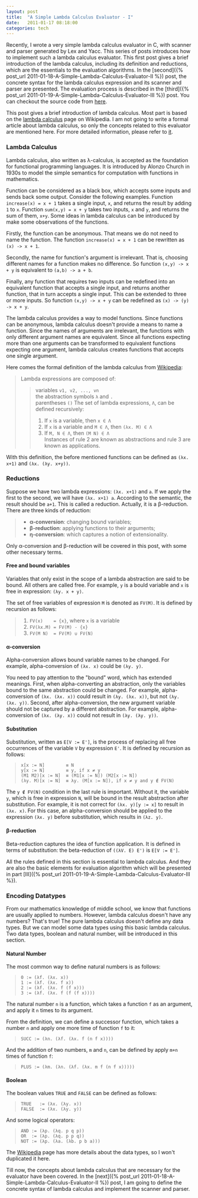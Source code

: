 ```yaml
---
layout: post
title:  "A Simple Lambda Calculus Evaluator - I"
date:   2011-01-17 08:18:00
categories: tech
---
```


Recently, I wrote a very simple lambda calculus evaluator in C, with scanner and parser generated by Lex and Yacc. This series of posts introduces how to implement such a lambda calculus evaluator. This first post gives a brief introduction of the lambda calculus, including its definition and reductions, which are the essentials to the evaluation algorithms. In the [second]({% post_url 2011-01-18-A-Simple-Lambda-Calculus-Evaluator-II %}) post, the concrete syntax for the lambda calculus expression and its scanner and parser are presented. The evaluation process is described in the [third]({% post_url 2011-01-19-A-Simple-Lambda-Calculus-Evaluator-III %}) post. You can checkout the source code from [here](https://github.com/magic003/lambda_calculus_evaluator).

This post gives a brief introduction of lambda calculus. Most part is based on the [lambda calculus](http://en.wikipedia.org/wiki/Lambda_calculus) page on Wikipedia. I am not going to write a formal article about lambda calculus, so only the concepts related to this evaluator are mentioned here. For more detailed information, please refer to [it](http://en.wikipedia.org/wiki/Lambda_calculus).

### Lambda Calculus

Lambda calculus, also written as λ-calculus, is accepted as the foundation for functional programming languages. It is introduced by Alonzo Church in 1930s to model the simple semantics for computation with functions in mathematics.

Function can be considered as a black box, which accepts some inputs and sends back some output. Consider the following examples. Function `increase(x) = x + 1` takes a single input, `x`, and returns the result by adding `1` to `x`. Function `sum(x,y) = x + y` takes two inputs, `x` and `y`, and returns the sum of them, `x+y`. Some ideas in lambda calculus can be introduced by make some observations of the functions.

Firstly, the function can be anonymous. That means we do not need to name the function. The function `increase(x) = x + 1` can be rewritten as `(x) -> x + 1`.

Secondly, the name for function's argument is irrelevant. That is, choosing different names for a function makes no difference. So function `(x,y) -> x + y` is equivalent to `(a,b) -> a + b`.

Finally, any function that requires two inputs can be redefined into an equivalent function that accepts a single input, and returns another function, that in turn accepts a single input. This can be extended to three or more inputs. So function `(x,y) -> x + y` can be redefined as `(x) -> (y) -> x + y`.

The lambda calculus provides a way to model functions. Since functions can be anonymous, lambda calculus doesn't provide a means to name a function. Since the names of arguments are irrelevant, the functions with only different argument names are equivalent. Since all functions expecting more than one arguments can be transformed to equivalent functions expecting one argument, lambda calculus creates functions that accepts one single argument.

Here comes the formal definition of the lambda calculus from [Wikipedia](http://en.wikipedia.org/wiki/Lambda_calculus):

> Lambda expressions are composed of:
> > variables `v1, v2, ..., vn`  
> > the abstraction symbols `λ` and `.`  
> > parentheses `()`
> The set of lambda expressions, `Λ`, can be defined recursively:
> > 1. If `x` is a variable, then `x ∈ Λ`  
> > 2. If `x` is a variable and `M ∈ Λ`, then `(λx. M) ∈ Λ`  
> > 3. If `M, N ∈ Λ`, then `(M N) ∈ Λ`  
> Instances of rule 2 are known as abstractions and rule 3 are known as applications.

With this definition, the before mentioned functions can be defined as `(λx. x+1)` and `(λx. (λy. x+y))`.

### Reductions

Suppose we have two lambda expressions: `(λx. x+1)` and `a`. If we apply the first to the second, we will have `(λx. x+1) a`. According to the semantic, the result should be `a+1`. This is called a reduction. Actually, it is a β-reduction. There are three kinds of reduction:

> * **α-conversion**: changing bound variables;
> * **β-reduction**: applying functions to their arguments;
> * **η-conversion**: which captures a notion of extensionality.

Only α-conversion and β-reduction will be covered in this post, with some other necessary terms.

#### Free and bound variables

Variables that only exist in the scope of a lambda abstraction are said to be bound. All others are called free. For example, `y` is a bould variable and `x` is free in expression: `(λy. x + y)`.

The set of free variables of expression `M` is denoted as `FV(M)`. It is defined by recursion as follows:

> 1. `FV(x)    = {x}`, where `x` is a variable
> 2. `FV(λx.M) = FV(M) - {x}`
> 3. `FV(M N)  = FV(M) ∪ FV(N)`
   
#### α-conversion

Alpha-conversion allows bound variable names to be changed. For example, alpha-conversion of `(λx. x)` could be `(λy. y)`.

You need to pay attention to the "bound" word, which has extended meanings. First, when alpha-converting an abstraction, only the variables bound to the same abstraction could be changed. For example, alpha-conversion of `(λx. (λx. x))` could result in `(λy. (λx. x))`, but not `(λy. (λx. y))`. Second, after alpha-conversion, the new argument variable should not be captured by a different abstraction. For example, alpha-conversion of `(λx. (λy. x))` could not result in `(λy. (λy. y))`.

#### Substitution

Substitution, written as `E[V := E']`, is the process of replacing all free occurrences of the variable `V` by expression `E'`. It is defined by recursion as follows:

> `x[x := N]        ≡ N`   
> `y[x := N]        ≡ y, if x ≠ y`   
> `(M1 M2)[x := N]  ≡ (M1[x := N]) (M2[x := N])`   
> `(λy. M)[x := N]  ≡ λy. (M[x := N]), if x ≠ y and y ∉ FV(N)`   

The `y ∉ FV(N)` condition in the last rule is important. Without it, the variable `y`, which is free in expression `N`, will be bound in the result abstraction after substitution. For example, it is not correct for `(λx. y)[y := x]` to result in `(λx. x)`. For this case, an alpha-conversion should be applied to the expression `(λx. y)` before substitution, which results in `(λz. y)`.

#### β-reduction

Beta-reduction captures the idea of function application. It is defined in terms of substitution: the beta-reduction of `((λV. E) E')` is `E[V := E']`.

All the rules defined in this section is essential to lambda calculus. And they are also the basic elements for evaluation algorithm which will be presented in part [III]({% post_url 2011-01-19-A-Simple-Lambda-Calculus-Evaluator-III %}).

### Encoding Datatypes

From our mathematics knowledge of middle school, we know that functions are usually applied to numbers. However, lambda calculus doesn't have any numbers? That's true! The pure lambda calculus doesn't define any data types. But we can model some data types using this basic lambda calculus. Two data types, boolean and natural number, will be introduced in this section.

#### Natural Number

The most common way to define natural numbers is as follows:

> `0 := (λf. (λx. x))`   
> `1 := (λf. (λx. f x))`   
> `2 := (λf. (λx. f (f x)))`   
> `3 := (λf. (λx. f (f (f x))))`   

The natural number `n` is a function, which takes a function `f` as an argument, and apply it `n` times to its argument.

From the definition, we can define a successor function, which takes a number `n` and apply one more time of function `f` to it:

> `SUCC := (λn. (λf. (λx. f (n f x))))`

And the addition of two numbers, `m` and `n`, can be defined by apply `m+n` times of function `f`:

> `PLUS := (λm. (λn. (λf. (λx. m f (n f x)))))`

#### Boolean

The boolean values `TRUE` and `FALSE` can be defined as follows:

> `TRUE   := (λx. (λy. x))`   
> `FALSE  := (λx. (λy. y))`   

And some logical operators:

> `AND := (λp. (λq. p q p))`   
> `OR  := (λp. (λq. p p q))`   
> `NOT := (λp. (λa. (λb. p b a)))`

The [Wikipedia](http://en.wikipedia.org/wiki/Lambda_calculus) page has more details about the data types, so I won't duplicated it here.

Till now, the concepts about lambda calculus that are necessary for the evaluator have been covered. In the [next]({% post_url 2011-01-18-A-Simple-Lambda-Calculus-Evaluator-II %}) post, I am going to define the concrete syntax of lambda calculus and implement the scanner and parser.
